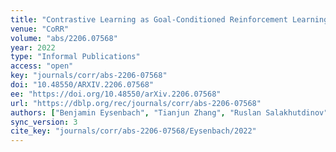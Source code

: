 ```yaml
---
title: "Contrastive Learning as Goal-Conditioned Reinforcement Learning."
venue: "CoRR"
volume: "abs/2206.07568"
year: 2022
type: "Informal Publications"
access: "open"
key: "journals/corr/abs-2206-07568"
doi: "10.48550/ARXIV.2206.07568"
ee: "https://doi.org/10.48550/arXiv.2206.07568"
url: "https://dblp.org/rec/journals/corr/abs-2206-07568"
authors: ["Benjamin Eysenbach", "Tianjun Zhang", "Ruslan Salakhutdinov", "Sergey Levine"]
sync_version: 3
cite_key: "journals/corr/abs-2206-07568/Eysenbach/2022"
---
```

